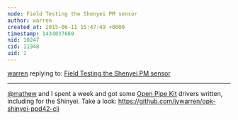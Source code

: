 ```yaml
---
node: Field Testing the Shenyei PM sensor
author: warren
created_at: 2015-06-11 15:47:49 +0000
timestamp: 1434037669
nid: 10247
cid: 11948
uid: 1
---
```




[warren](../profile/warren) replying to: [Field Testing the Shenyei PM sensor](../notes/Willie/04-01-2014/field-testing-the-shenyei-pm-sensor)

----
[@mathew](/profile/mathew) and I spent a week and got some [Open Pipe Kit](/wiki/open-pipe-kit) drivers written, including for the Shinyei. Take a look: https://github.com/jywarren/opk-shinyei-ppd42-cli